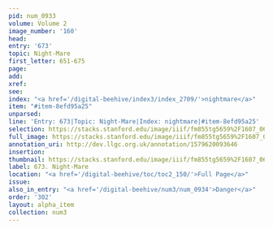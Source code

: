 ```yaml
---
pid: num_0933
volume: Volume 2
image_number: '160'
head: 
entry: '673'
topic: Night-Mare
first_letter: 651-675
page: 
add: 
xref: 
see: 
index: "<a href='/digital-beehive/index3/index_2709/'>nightmare</a>"
item: "#item-8efd95a25"
unparsed: 
line: 'Entry: 673|Topic: Night-Mare|Index: nightmare|#item-8efd95a25'
selection: https://stacks.stanford.edu/image/iiif/fm855tg5659%2F1607_0627/885,2122,2839,386/full/0/default.jpg
full_image: https://stacks.stanford.edu/image/iiif/fm855tg5659%2F1607_0627/full/full/0/default.jpg
annotation_uri: http://dev.llgc.org.uk/annotation/1579620093646
insertion: 
thumbnail: https://stacks.stanford.edu/image/iiif/fm855tg5659%2F1607_0627/885,2122,600,180/250,/0/default.jpg
label: 673. Night-Mare
location: "<a href='/digital-beehive/toc/toc2_150/'>Full Page</a>"
issue: 
also_in_entry: "<a href='/digital-beehive/num3/num_0934'>Danger</a>"
order: '302'
layout: alpha_item
collection: num3
---
```

